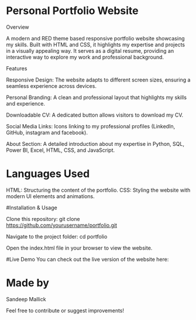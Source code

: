 # Personal Portfolio Website

Overview

A modern and RED theme based responsive portfolio website showcasing my skills. Built with HTML and CSS, it highlights my expertise and projects in a visually appealing way. It serves as a digital resume, providing an interactive way to explore my work and professional background.

Features

Responsive Design: The website adapts to different screen sizes, ensuring a seamless experience across devices.

Personal Branding: A clean and professional layout that highlights my skills and experience.

Downloadable CV: A dedicated button allows visitors to download my CV.

Social Media Links: Icons linking to my professional profiles (LinkedIn, GitHub, instagram and facebook).

About Section: A detailed introduction about my expertise in Python, SQL, Power BI, Excel, HTML, CSS, and JavaScript.

# Languages Used

HTML: Structuring the content of the portfolio.
CSS: Styling the website with modern UI elements and animations.

#Installation & Usage

Clone this repository:
git clone https://github.com/yourusername/portfolio.git

Navigate to the project folder:
cd portfolio

Open the index.html file in your browser to view the website.

#Live Demo
You can check out the live version of the website here: 



# Made by 
Sandeep Mallick


Feel free to contribute or suggest improvements!

